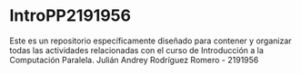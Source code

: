 # IntroPP2191956
Este es un repositorio específicamente diseñado para contener y organizar todas las actividades relacionadas con el curso de Introducción a la Computación Paralela.  Julián Andrey Rodríguez Romero - 2191956  
